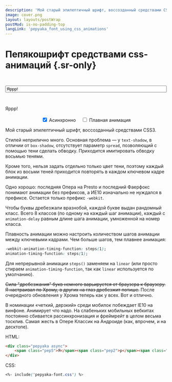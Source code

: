```yaml
---
description: 'Мой старый эпилептичный шрифт, воссозданный средствами CSS3.'
image: cover.png
layout: layouts/postWrap
postMod: is-no-padding-top
langLink: 'pepyaka_font_using_css_animations'
---
```


# Пепякошрифт средствами css-анимаций {.sr-only}

<style>
    <%- include('pepyaka-font.css') %>

    .pep-holder {
        text-align: center;
        padding: 5em 1em;
        margin-left: 0;
        margin-right: 0;
        width: 100%;
        max-width: 100%;
        margin-bottom: 0.5em;
        box-shadow: inset 0 0 1.5em rgba(15,15,0,0.2),
                    inset 0 0.3em 0.3em rgba(15,15,0,0.2);
        background-size: 2.8em 2.8em;
        background-color: #ebe7d7;
        background-image: -webkit-linear-gradient(0deg, rgba(0,0,0,.05) 50%, transparent 50%, transparent);
        background-image: -moz-linear-gradient(0deg, rgba(0,0,0,.05) 50%, transparent 50%, transparent);
        background-image: linear-gradient(90deg, rgba(0,0,0,.05) 50%, transparent 50%, transparent);
    }

    .pep-holder > p {
        margin: 0;
    }

    .pep-input-holder {
        padding-top: 2em;
        padding-bottom: 2em;
    }

    #pep_input {
        width: 100%;
    }

    .pep-constols-holder {
        text-align: center;
    }

    .pep-constols-holder label {
        display: inline-block;
        margin: 0.2em 0.5em 0 0.5em;
    }

    html.no-js .pep-input-holder,
    html.no-js .pep-constols-holder {
        display: none;
    }
</style>


<p class="pep-input-holder">
    <input class="input" type="text" value="Яррр!" id="pep_input" placeholder="Запепячить">
</p>

<div class="content-fullwidth block is-mb-big">
    <div class="pep-holder">
        <p class="pepyaka async">
            <span class="pep5">Я</span><span class="pep2">р</span><span class="pep7">р</span><span class="pep3">р</span><span class="pep0">!</span>
        </p>
    </div>
    <p class="pep-constols-holder">
        <label><input type="checkbox" id="async" checked> Асинхронно</label>
        <label><input type="checkbox" id="sharp"> Плавная анимация</label>
    </p>
</div>

<div class="text">

Мой старый эпилептичный шрифт, воссозданный средствами CSS3.

Стилей неприлично много. Основная проблема — у `text-shadow`, в отличии от `box-shadow`, отсутствует параметр `spread`, позволяющий с помощью тени сделать обводку. Приходится имитировать обводку восьмью тенями.

Кроме того, нельзя задать отдельно только цвет тени, поэтому каждый блок из восьми теней приходится повторять в каждом ключевом кадре анимации.

Одно хорошо: последняя Опера на Presto и последний Фаерфокс понимают анимации без префиксов, а ИЕ10 изначально не нуждался в префиксе. Остается только префикс `-webkit`.

Чтобы буквы дребезжали вразнобой, каждой букве выдан рандомный класс. Всего 8 классов (по одному на каждый шаг анимации), каждый с `animation-delay` равным длине шага анимации, умноженной на номер класса.

Плавность анимации можно настроить количеством шагов анимации между ключевыми кадрами. Чем больше шагов, тем плавнее анимация:

```css
-webkit-animation-timing-function: steps(1);
animation-timing-function: steps(1);
```

Для непрерывной анимации `steps()` заменяем на `linear` (или просто стираем `animation-timing-function`, так как `linear` используется по умолчанию).

<del>Сила "дребезжания" букв немного варьируется от браузера к браузеру. Я настраивал по Хрому, в других на глаз дребезжит потише.</del> После очередного обновления у Хрома теперь как у всех. Вот и отлично.

В номинации «четкий, дерзкий» среди мобилок побеждает IE10 на винфоне. Анимирует что надо. На слабеньких мобильных вебкитах постоянно сбивается рассинхронизация и фреймрейт в целом весьма тосклив. Самая жесть в Опере Классик на Андроиде (как, впрочем, и на десктопе).

HTML:

```html
<div class="pepyaka async">
    <span class="pep5">Я</span><span class="pep2">р</span><span class="pep7">р</span><span class="pep3">р</span><span class="pep0">!</span>
</div>
```

CSS:

```css
<%- include('pepyaka-font.css') %>
```

</div>

<script src="/js/jquery-3.5.1.slim.min.js"></script>

<script>
(function() {
    function antiJackpotRandom(min, max, old) {
        var rand = Math.floor((Math.random()*(max-min+1))+min);

        /* sick recursion! */
        return (rand == old?antiJackpotRandom(min, max, old):rand);
    }

    var pepBox = $('.pepyaka'),
        pepInput = $('#pep_input'),
        asyncInput = $('#async'),
        sharpInput = $('#sharp'),
        canExecEvent = true,
        val = pepInput[0].value,
        oldRand;

    function redraw() {
        var result = '';

        val = pepInput[0].value;

        for (var i = 0; i < val.length; i++) {
            var rand = antiJackpotRandom(0, 7, oldRand);

            oldRand = rand;

            result += '<span class="pep'+rand+'">' + (val[i]==' '?'&nbsp;':val[i]) + '</span>';
        }

        if (!result) result = '<i class="icon-bug"></i>';

        pepBox.html(result);

        canExecEvent = false;
        setTimeout(function() {
            canExecEvent = true;
        }, 50);
    }

    pepInput.on('change input keyup blur', function() {
        if (canExecEvent && val != pepInput[0].value) redraw();
    })

    asyncInput.on('change', function() {
        pepBox.toggleClass('async');
        redraw();
    });

    sharpInput.on('change', function() {
        pepBox.toggleClass('smooth');
        redraw();
    });

    function moveCursorToEnd(el) {
        if (typeof el.selectionStart == "number") {
            el.focus();
            el.selectionStart = el.selectionEnd = el.value.length;
        }
        else if (typeof el.createTextRange != "undefined") {
            el.focus();
            var range = el.createTextRange();
            range.collapse(false);
            range.select();
        }
        else {
            el.focus();
        }
    }

    moveCursorToEnd(pepInput[0]);
}());
</script>
